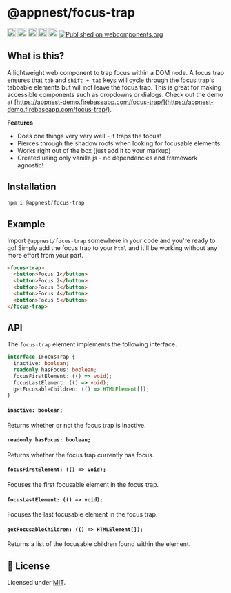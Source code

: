 # @appnest/focus-trap

<a href="https://npmcharts.com/compare/@appnest/focus-trap?minimal=true"><img alt="Downloads per month" src="https://img.shields.io/npm/dm/@appnest/focus-trap.svg" height="20"></img></a>
<a href="https://david-dm.org/andreasbm/focus-trap"><img alt="Dependencies" src="https://img.shields.io/david/andreasbm/focus-trap.svg" height="20"></img></a>
<a href="https://www.npmjs.com/package/@appnest/focus-trap"><img alt="NPM Version" src="https://img.shields.io/npm/v/@appnest/focus-trap.svg" height="20"></img></a>
<a href="https://github.com/andreasbm/focus-trap/graphs/contributors"><img alt="Contributors" src="https://img.shields.io/github/contributors/andreasbm/focus-trap.svg" height="20"></img></a>
<a href="https://opensource.org/licenses/MIT"><img alt="MIT License" src="https://img.shields.io/badge/License-MIT-yellow.svg" height="20"></img></a>
[![Published on webcomponents.org](https://img.shields.io/badge/webcomponents.org-published-blue.svg)](https://www.webcomponents.org/element/@appnest/focus-trap)

## What is this?

A lightweight web component to trap focus within a DOM node. A focus trap ensures that `tab` and `shift + tab` keys will cycle through the focus trap's tabbable elements but will not leave the focus trap. This is great for making accessible components such as dropdowns or dialogs. Check out the demo at [https://appnest-demo.firebaseapp.com/focus-trap/](https://appnest-demo.firebaseapp.com/focus-trap/).

**Features**

* Does one things very very well - it traps the focus!
* Pierces through the shadow roots when looking for focusable elements.
* Works right out of the box (just add it to your markup)
* Created using only vanilla js - no dependencies and framework agnostic!

## Installation

```javascript
npm i @appnest/focus-trap
```

## Example

Import `@appnest/focus-trap` somewhere in your code and you're ready to go! Simply add the focus trap to your `html` and it'll be working without any more effort from your part.

```html
<focus-trap>
  <button>Focus 1</button>
  <button>Focus 2</button>
  <button>Focus 3</button>
  <button>Focus 4</button>
  <button>Focus 5</button>
</focus-trap>
```

## API

The `focus-trap` element implements the following interface.

```typescript
interface IFocusTrap {
  inactive: boolean;
  readonly hasFocus: boolean;
  focusFirstElement: (() => void);
  focusLastElement: (() => void);
  getFocusableChildren: (() => HTMLElement[]);
}
```

#### `inactive: boolean;`

Returns whether or not the focus trap is inactive.

#### `readonly hasFocus: boolean;`

Returns whether the focus trap currently has focus.

#### `focusFirstElement: (() => void);`

Focuses the first focusable element in the focus trap.

#### `focusLastElement: (() => void);`

Focuses the last focusable element in the focus trap.

#### `getFocusableChildren: (() => HTMLElement[]);`

Returns a list of the focusable children found within the element.

## 🎉 License

Licensed under [MIT](https://opensource.org/licenses/MIT).

